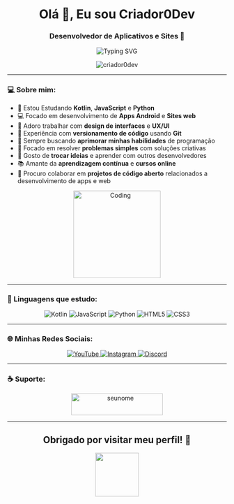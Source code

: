 <h1 align="center">Olá 👋, Eu sou Criador0Dev</h1>
<h3 align="center">Desenvolvedor de Aplicativos e Sites 🚀</h3>

<p align="center">
  <img src="https://readme-typing-svg.herokuapp.com?font=Fira+Code&pause=1000&color=4CAF50&center=true&vCenter=true&width=435&lines=Desenvolvedor+Mobile;Entusiasta+de+Web+Development;Sempre+aprendendo+novas+tecnologias" alt="Typing SVG" />
</p>

<div align="center">
  <img src="https://komarev.com/ghpvc/?username=criador0dev&label=Visualizações+do+Perfil&color=4CAF50&style=for-the-badge" alt="criador0dev" />
</div>

---

### 💻 Sobre mim:

- 🌱 Estou Estudando **Kotlin**, **JavaScript** e **Python**
- 💻 Focado em desenvolvimento de **Apps Android** e **Sites web**
- 🎨 Adoro trabalhar com **design de interfaces** e **UX/UI**
- 🔧 Experiência com **versionamento de código** usando **Git**
- 🎯 Sempre buscando **aprimorar minhas habilidades** de programação
- 🧠 Focado em resolver **problemas simples** com soluções criativas
- 💬 Gosto de **trocar ideias** e aprender com outros desenvolvedores
- 📚 Amante da **aprendizagem contínua** e **cursos online**
- 🤝 Procuro colaborar em **projetos de código aberto** relacionados a desenvolvimento de apps e web

<div align="center">
  <img src="https://media.giphy.com/media/L8K62iTDkzGX6/giphy.gif" alt="Coding" width="200"/>
</div>

---

### 🚀 Linguagens que estudo:

<p align="center">
  <img src="https://img.shields.io/badge/Kotlin-0095D5?&style=for-the-badge&logo=kotlin&logoColor=white" alt="Kotlin" />
  <img src="https://img.shields.io/badge/JavaScript-F7DF1E?style=for-the-badge&logo=javascript&logoColor=black" alt="JavaScript" />
  <img src="https://img.shields.io/badge/Python-3776AB?style=for-the-badge&logo=python&logoColor=white" alt="Python" />
  <img src="https://img.shields.io/badge/HTML5-E34F26?style=for-the-badge&logo=html5&logoColor=white" alt="HTML5" />
  <img src="https://img.shields.io/badge/CSS3-1572B6?style=for-the-badge&logo=css3&logoColor=white" alt="CSS3" />
</p>

---

### 🌐 Minhas Redes Sociais:

<p align="center">
  <a href="https://www.youtube.com/channel/SEU_CANAL_YOUTUBE" target="_blank">
    <img src="https://img.shields.io/badge/YouTube-FF0000?style=for-the-badge&logo=youtube&logoColor=white" alt="YouTube" />
  </a>
  <a href="https://instagram.com/SEU_INSTAGRAM" target="_blank">
    <img src="https://img.shields.io/badge/-Instagram-%23E4405F?style=for-the-badge&logo=instagram&logoColor=white" alt="Instagram" />
  </a>
  <a href="https://discord.gg/SEU_DISCORD" target="_blank">
    <img src="https://img.shields.io/badge/Discord-7289DA?style=for-the-badge&logo=discord&logoColor=white" alt="Discord" />
  </a> 
</p>

---

### ☕ Suporte:

<p align="center">
  <a href="https://www.buymeacoffee.com/seunome">
    <img src="https://cdn.buymeacoffee.com/buttons/v2/default-yellow.png" height="50" width="210" alt="seunome" />
  </a>
</p>

---

<h2 align="center">Obrigado por visitar meu perfil! 👋</h2>

<div align="center">
  <img src="https://media.giphy.com/media/M9gbBd9nbDrOTu1Mqx/giphy.gif" width="100"/>
</div>
